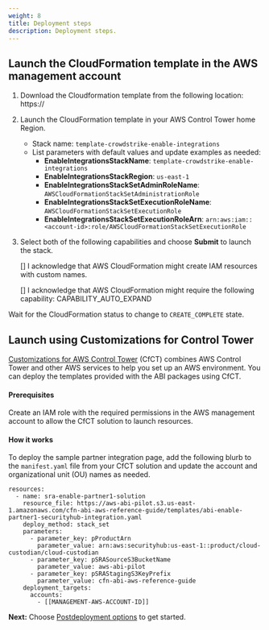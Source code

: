 ```yaml
---
weight: 8
title: Deployment steps
description: Deployment steps.
---
```



## Launch the CloudFormation template in the AWS management account


1. Download the Cloudformation template from the following location: https://<abi-template-location>
2. Launch the CloudFormation template in your AWS Control Tower home Region.
    * Stack name: `template-crowdstrike-enable-integrations`
    * List parameters with default values and update examples as needed:
        * **EnableIntegrationsStackName**: `template-crowdstrike-enable-integrations`
        * **EnableIntegrationsStackRegion**: `us-east-1`
        * **EnableIntegrationsStackSetAdminRoleName**: `AWSCloudFormationStackSetAdministrationRole`
        * **EnableIntegrationsStackSetExecutionRoleName**: `AWSCloudFormationStackSetExecutionRole`
        * **EnableIntegrationsStackSetExecutionRoleArn**: `arn:aws:iam::<account-id>:role/AWSCloudFormationStackSetExecutionRole`

3. Select both of the following capabilities and choose **Submit** to launch the stack.

    [] I acknowledge that AWS CloudFormation might create IAM resources with custom names.

    [] I acknowledge that AWS CloudFormation might require the following capability: CAPABILITY_AUTO_EXPAND

Wait for the CloudFormation status to change to `CREATE_COMPLETE` state.


## Launch using Customizations for Control Tower


[Customizations for AWS Control Tower](https://aws.amazon.com/solutions/implementations/customizations-for-aws-control-tower/) (CfCT) combines AWS Control Tower and other AWS services to help you set up an AWS environment. You can deploy the templates provided with the ABI packages using CfCT.

#### Prerequisites

Create an IAM role with the required permissions in the AWS management account to allow the CfCT solution to launch resources.

#### How it works

To deploy the sample partner integration page, add the following blurb to the `manifest.yaml` file from your CfCT solution and update the account and organizational unit (OU) names as needed.

```
resources:
  - name: sra-enable-partner1-solution
    resource_file: https://aws-abi-pilot.s3.us-east-1.amazonaws.com/cfn-abi-aws-reference-guide/templates/abi-enable-partner1-securityhub-integration.yaml
    deploy_method: stack_set
    parameters:
      - parameter_key: pProductArn
        parameter_value: arn:aws:securityhub:us-east-1::product/cloud-custodian/cloud-custodian
      - parameter_key: pSRASourceS3BucketName
        parameter_value: aws-abi-pilot
      - parameter_key: pSRAStagingS3KeyPrefix
        parameter_value: cfn-abi-aws-reference-guide
    deployment_targets:
      accounts:
        - [[MANAGEMENT-AWS-ACCOUNT-ID]]
```


**Next:** Choose [Postdeployment options](/post-deployment-steps/index.html) to get started.